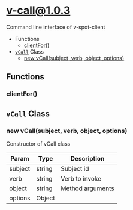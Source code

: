 # v-call@1.0.3

Command line interface of v-spot-client

+ Functions
  + [clientFor()](#v-call-function-client-for)
+ [`vCall`](#v-call-classes) Class
  + [new vCall(subject, verb, object, options)](#v-call-classes-v-call-constructor)

## Functions

<a class='md-heading-link' name="v-call-function-client-for" ></a>

### clientFor()




<a class='md-heading-link' name="v-call-classes"></a>

## `vCall` Class






<a class='md-heading-link' name="v-call-classes-v-call-constructor" ></a>

### new vCall(subject, verb, object, options)

Constructor of vCall class

| Param | Type | Description |
| ----- | --- | -------- |
| subject | string | Subject id |
| verb | string | Verb to invoke |
| object | string | Method arguments |
| options | Object |  |




